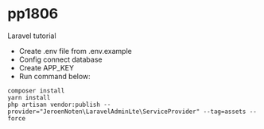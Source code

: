 # pp1806
Laravel tutorial

- Create .env file from .env.example
- Config connect database
- Create APP_KEY
- Run command below:
```
composer install
yarn install
php artisan vendor:publish --provider="JeroenNoten\LaravelAdminLte\ServiceProvider" --tag=assets --force
```